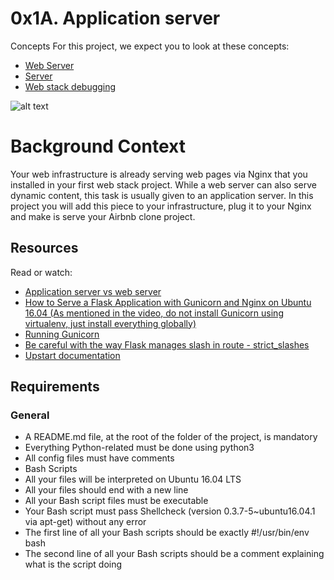 # 0x1A. Application server

Concepts
For this project, we expect you to look at these concepts:

- [Web Server](https://developer.mozilla.org/en-US/docs/Learn/Common_questions/Web_mechanics/What_is_a_web_server)
- [Server](https://en.wikipedia.org/wiki/Server_computing#Hardware_requirement)
- [Web stack debugging](https://intranet.alxswe.com/concepts/68)

![alt text](image.png)

# Background Context

Your web infrastructure is already serving web pages via Nginx that you installed in your first web stack project. While a web server can also serve dynamic content, this task is usually given to an application server. In this project you will add this piece to your infrastructure, plug it to your Nginx and make is serve your Airbnb clone project.

## Resources

Read or watch:

- [Application server vs web server](https://www.nginx.com/resources/glossary/application-server-vs-web-server/)
- [How to Serve a Flask Application with Gunicorn and Nginx on Ubuntu 16.04 (As mentioned in the video, do not install Gunicorn using virtualenv, just install everything globally)](https://www.digitalocean.com/community/tutorials/how-to-serve-flask-applications-with-gunicorn-and-nginx-on-ubuntu-16-04)
- [Running Gunicorn](https://docs.gunicorn.org/en/latest/run.html)
- [Be careful with the way Flask manages slash in route - strict_slashes](https://werkzeug.palletsprojects.com/en/3.0.x/)
- [Upstart documentation](https://doc.ubuntu-fr.org/upstart)

## Requirements

### General

- A README.md file, at the root of the folder of the project, is mandatory
- Everything Python-related must be done using python3
- All config files must have comments
- Bash Scripts
- All your files will be interpreted on Ubuntu 16.04 LTS
- All your files should end with a new line
- All your Bash script files must be executable
- Your Bash script must pass Shellcheck (version 0.3.7-5~ubuntu16.04.1 via apt-get) without any error
- The first line of all your Bash scripts should be exactly #!/usr/bin/env bash
- The second line of all your Bash scripts should be a comment explaining what is the script doing
